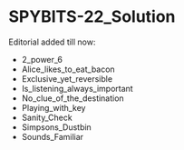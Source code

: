 # SPYBITS-22_Solution


Editorial added till now:
* 2_power_6
* Alice_likes_to_eat_bacon
* Exclusive_yet_reversible
* Is_listening_always_important
* No_clue_of_the_destination
* Playing_with_key
* Sanity_Check
* Simpsons_Dustbin
* Sounds_Familiar
